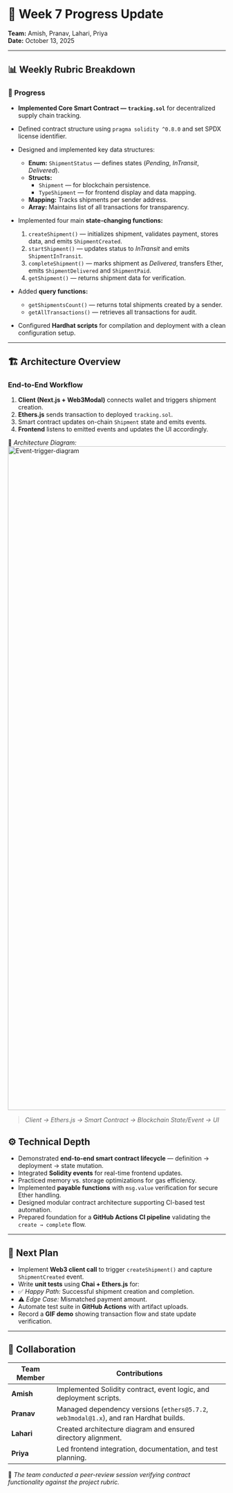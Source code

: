 # 🧭 Week 7 Progress Update  

**Team:** Amish, Pranav, Lahari, Priya  
**Date:** October 13, 2025  

---

## 📊 Weekly Rubric Breakdown  

### 🚀 Progress  

- **Implemented Core Smart Contract — `tracking.sol`** for decentralized supply chain tracking.  
- Defined contract structure using `pragma solidity ^0.8.0` and set SPDX license identifier.  
- Designed and implemented key data structures:  
  - **Enum:** `ShipmentStatus` — defines states (*Pending*, *InTransit*, *Delivered*).  
  - **Structs:**  
    - `Shipment` — for blockchain persistence.  
    - `TypeShipment` — for frontend display and data mapping.  
  - **Mapping:** Tracks shipments per sender address.  
  - **Array:** Maintains list of all transactions for transparency.  

- Implemented four main **state-changing functions:**  
  1. `createShipment()` — initializes shipment, validates payment, stores data, and emits `ShipmentCreated`.  
  2. `startShipment()` — updates status to *InTransit* and emits `ShipmentInTransit`.  
  3. `completeShipment()` — marks shipment as *Delivered*, transfers Ether, emits `ShipmentDelivered` and `ShipmentPaid`.  
  4. `getShipment()` — returns shipment data for verification.  

- Added **query functions:**  
  - `getShipmentsCount()` — returns total shipments created by a sender.  
  - `getAllTransactions()` — retrieves all transactions for audit.  

- Configured **Hardhat scripts** for compilation and deployment with a clean configuration setup.  


---

## 🏗️ Architecture Overview  

### End-to-End Workflow  

1. **Client (Next.js + Web3Modal)** connects wallet and triggers shipment creation.  
2. **Ethers.js** sends transaction to deployed `tracking.sol`.  
3. Smart contract updates on-chain `Shipment` state and emits events.  
4. **Frontend** listens to emitted events and updates the UI accordingly.  

📁 *Architecture Diagram:*  
<img width="1024" height="1536" alt="Event-trigger-diagram" src="https://github.com/user-attachments/assets/5ee03ec2-ecef-473b-ae60-4dd5ed3e9cea" />

> *Client → Ethers.js → Smart Contract → Blockchain State/Event → UI*  

## ⚙️ Technical Depth  

- Demonstrated **end-to-end smart contract lifecycle** — definition → deployment → state mutation.  
- Integrated **Solidity events** for real-time frontend updates.  
- Practiced memory vs. storage optimizations for gas efficiency.  
- Implemented **payable functions** with `msg.value` verification for secure Ether handling.  
- Designed modular contract architecture supporting CI-based test automation.  
- Prepared foundation for a **GitHub Actions CI pipeline** validating the `create → complete` flow.  

---

## 🧩 Next Plan  

- Implement **Web3 client call** to trigger `createShipment()` and capture `ShipmentCreated` event.  
- Write **unit tests** using **Chai + Ethers.js** for:  
- ✅ *Happy Path:* Successful shipment creation and completion.  
- ⚠️ *Edge Case:* Mismatched payment amount.  
- Automate test suite in **GitHub Actions** with artifact uploads.  
- Record a **GIF demo** showing transaction flow and state update verification.  

---

## 🤝 Collaboration  

| Team Member | Contributions |
|--------------|---------------|
| **Amish** | Implemented Solidity contract, event logic, and deployment scripts. |
| **Pranav** | Managed dependency versions (`ethers@5.7.2`, `web3modal@1.x`), and ran Hardhat builds. |
| **Lahari** | Created architecture diagram and ensured directory alignment. |
| **Priya** | Led frontend integration, documentation, and test planning. |

🧩 *The team conducted a peer-review session verifying contract functionality against the project rubric.*
